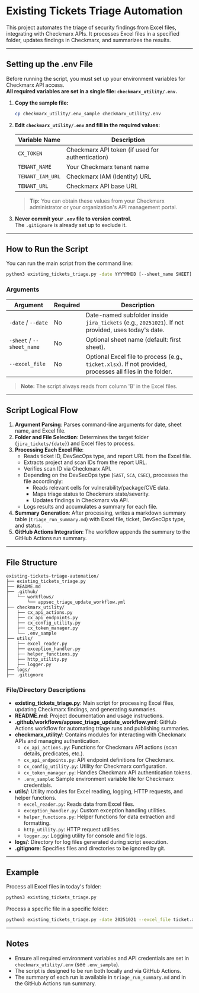 # Existing Tickets Triage Automation

This project automates the triage of security findings from Excel files, integrating with Checkmarx APIs. It processes Excel files in a specified folder, updates findings in Checkmarx, and summarizes the results.

---

## Setting up the .env File

Before running the script, you must set up your environment variables for Checkmarx API access.  
**All required variables are set in a single file: `checkmarx_utility/.env`.**

1. **Copy the sample file:**
   ```bash
   cp checkmarx_utility/.env_sample checkmarx_utility/.env
   ```

2. **Edit `checkmarx_utility/.env` and fill in the required values:**

   | Variable Name         | Description                                      |
   |----------------------|--------------------------------------------------|
   | `CX_TOKEN`           | Checkmarx API token (if used for authentication)  |
   | `TENANT_NAME`        | Your Checkmarx tenant name                       |
   | `TENANT_IAM_URL`     | Checkmarx IAM (Identity) URL                     |
   | `TENANT_URL`         | Checkmarx API base URL                           |

   > **Tip:** You can obtain these values from your Checkmarx administrator or your organization's API management portal.

3. **Never commit your `.env` file to version control.**  
   The `.gitignore` is already set up to exclude it.

---

## How to Run the Script

You can run the main script from the command line:

```bash
python3 existing_tickets_triage.py -date YYYYMMDD [--sheet_name SHEET] [--excel_file FILENAME]
```

### Arguments

| Argument         | Required | Description                                                                                  |
|------------------|----------|----------------------------------------------------------------------------------------------|
| `-date` / `--date`        | No       | Date-named subfolder inside `jira_tickets` (e.g., `20251021`). If not provided, uses today's date. |
| `-sheet` / `--sheet_name` | No       | Optional sheet name (default: first sheet).                                                   |
| `--excel_file`            | No       | Optional Excel file to process (e.g., `ticket.xlsx`). If not provided, processes all files in the folder. |

> **Note:** The script always reads from column 'B' in the Excel files.

---

## Script Logical Flow

1. **Argument Parsing**: Parses command-line arguments for date, sheet name, and Excel file.
2. **Folder and File Selection**: Determines the target folder (`jira_tickets/{date}`) and Excel files to process.
3. **Processing Each Excel File**:
    - Reads ticket ID, DevSecOps type, and report URL from the Excel file.
    - Extracts project and scan IDs from the report URL.
    - Verifies scan ID via Checkmarx API.
    - Depending on the DevSecOps type (`SAST`, `SCA`, `CSEC`), processes the file accordingly:
        - Reads relevant cells for vulnerability/package/CVE data.
        - Maps triage status to Checkmarx state/severity.
        - Updates findings in Checkmarx via API.
    - Logs results and accumulates a summary for each file.
4. **Summary Generation**: After processing, writes a markdown summary table (`triage_run_summary.md`) with Excel file, ticket, DevSecOps type, and status.
5. **GitHub Actions Integration**: The workflow appends the summary to the GitHub Actions run summary.

---

## File Structure

```
existing-tickets-triage-automation/
├── existing_tickets_triage.py
├── README.md
├── .github/
│   └── workflows/
│       └── appsec_triage_update_workflow.yml
├── checkmarx_utility/
│   ├── cx_api_actions.py
│   ├── cx_api_endpoints.py
│   ├── cx_config_utility.py
│   ├── cx_token_manager.py
│   └── .env_sample
├── utils/
│   ├── excel_reader.py
│   ├── exception_handler.py
│   ├── helper_functions.py
│   ├── http_utility.py
│   ├── logger.py
├── logs/
├── .gitignore
```

### File/Directory Descriptions

- **existing_tickets_triage.py**: Main script for processing Excel files, updating Checkmarx findings, and generating summaries.
- **README.md**: Project documentation and usage instructions.
- **.github/workflows/appsec_triage_update_workflow.yml**: GitHub Actions workflow for automating triage runs and publishing summaries.
- **checkmarx_utility/**: Contains modules for interacting with Checkmarx APIs and managing authentication.
    - `cx_api_actions.py`: Functions for Checkmarx API actions (scan details, predicates, etc.).
    - `cx_api_endpoints.py`: API endpoint definitions for Checkmarx.
    - `cx_config_utility.py`: Utility for Checkmarx configuration.
    - `cx_token_manager.py`: Handles Checkmarx API authentication tokens.
    - `.env_sample`: Sample environment variable file for Checkmarx credentials.
- **utils/**: Utility modules for Excel reading, logging, HTTP requests, and helper functions.
    - `excel_reader.py`: Reads data from Excel files.
    - `exception_handler.py`: Custom exception handling utilities.
    - `helper_functions.py`: Helper functions for data extraction and formatting.
    - `http_utility.py`: HTTP request utilities.
    - `logger.py`: Logging utility for console and file logs.
- **logs/**: Directory for log files generated during script execution.
- **.gitignore**: Specifies files and directories to be ignored by git.

---

## Example

Process all Excel files in today's folder:
```bash
python3 existing_tickets_triage.py
```

Process a specific file in a specific folder:
```bash
python3 existing_tickets_triage.py -date 20251021 --excel_file ticket.xlsx
```

---

## Notes

- Ensure all required environment variables and API credentials are set in `checkmarx_utility/.env` (see `.env_sample`).
- The script is designed to be run both locally and via GitHub Actions.
- The summary of each run is available in `triage_run_summary.md` and in the GitHub Actions run summary.
